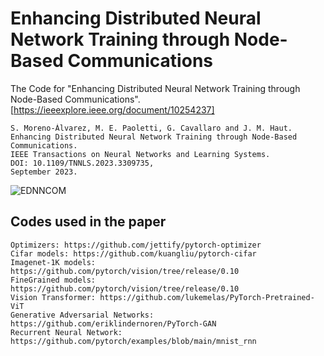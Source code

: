 # Enhancing Distributed Neural Network Training through Node-Based Communications
The Code for "Enhancing Distributed Neural Network Training through Node-Based Communications". [https://ieeexplore.ieee.org/document/10254237]
```
S. Moreno-Álvarez, M. E. Paoletti, G. Cavallaro and J. M. Haut.
Enhancing Distributed Neural Network Training through Node-Based Communications.
IEEE Transactions on Neural Networks and Learning Systems.
DOI: 10.1109/TNNLS.2023.3309735,
September 2023.
```

![EDNNCOM](./images/EDNNCOM.jpg)



## Codes used in the paper
```
Optimizers: https://github.com/jettify/pytorch-optimizer
Cifar models: https://github.com/kuangliu/pytorch-cifar
Imagenet-1K models: https://github.com/pytorch/vision/tree/release/0.10
FineGrained models: https://github.com/pytorch/vision/tree/release/0.10
Vision Transformer: https://github.com/lukemelas/PyTorch-Pretrained-ViT
Generative Adversarial Networks: https://github.com/eriklindernoren/PyTorch-GAN
Recurrent Neural Network: https://github.com/pytorch/examples/blob/main/mnist_rnn
```
